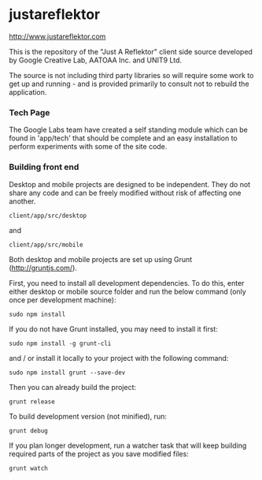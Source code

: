 justareflektor
==============
http://www.justareflektor.com

This is the repository of the "Just A Reflektor" client side source developed by Google Creative Lab, AATOAA Inc. and UNIT9 Ltd.

The source is not including third party libraries so will require some work to get up and running - and is provided primarily to consult not to rebuild the application.

### Tech Page

The Google Labs team have created a self standing module which can be found in 'app/tech' that should be complete and an easy installation to perform experiments with some of the site code.

### Building front end

Desktop and mobile projects are designed to be independent. They do not share any code and can be freely modified without risk of affecting one another.
```
client/app/src/desktop
```
and
```
client/app/src/mobile
```

Both desktop and mobile projects are set up using Grunt (http://gruntjs.com/).

First, you need to install all development dependencies. To do this, enter either desktop or mobile source folder and run the below command (only once per development machine):
```
sudo npm install
```

If you do not have Grunt installed, you may need to install it first:
```
sudo npm install -g grunt-cli
```
and / or install it locally to your project with the following command:
```
sudo npm install grunt --save-dev
```

Then you can already build the project:
```
grunt release
```

To build development version (not minified), run:
```
grunt debug
```

If you plan longer development, run a watcher task that will keep building required parts of the project as you save modified files:
```
grunt watch
```
